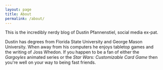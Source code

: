 ```yaml
---
layout: page
title: About
permalink: /about/
---
```

This is the incredibly nerdy blog of Dustin Pfannenstiel, social media ex-pat.

Dustin has degrees from Florida State University and George Mason University.  When away from his computers he enjoys tabletop games and the writing of Joss Whedon. If you happen to be a fan of either the *Gargoyles* animated series or the *Star Wars: Customizable Card Game* then you\'re well on your way to being fast friends.
